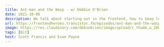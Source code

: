 ```yaml
---
title: Ant-man and the Wasp - w/ Debbie O'Brien
date: 2021-10-06
description: We talk about starting out in the frontend, how to keep learning and growing, even while switching from one paradigm to another to another.  We also talk a fair amount about the concepts behind Bit, getting an understanding of what problems it tries to solve and why.
url: https://frontendheroes.transistor.fm/episodes/ant-man-and-the-wasp-w-debbie-obrien
image: https://res.cloudinary.com/debsobrien/image/upload/c_thumb,w_200,g_face/v1633720140/debbie.codes/podcasts/frontend-heros_tanpzu
tags: [Bit]
host: Scott Francis and Evan Payne
---
```

